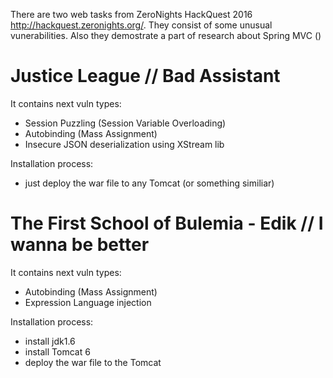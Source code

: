 There are two web tasks from ZeroNights HackQuest 2016 http://hackquest.zeronights.org/.
They consist of some unusual vunerabilities.
Also they demostrate a part of research about Spring MVC ()

# Justice League // Bad Assistant
It contains next vuln types:
- Session Puzzling (Session Variable Overloading)
- Autobinding (Mass Assignment)
- Insecure JSON deserialization using XStream lib

Installation process:
- just deploy the war file to any Tomcat (or something similiar)

# The First School of Bulemia - Edik // I wanna be better
It contains next vuln types:
- Autobinding (Mass Assignment)
- Expression Language injection

Installation process:
- install jdk1.6
- install Tomcat 6
- deploy the war file to the Tomcat
